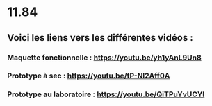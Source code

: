 # 11.84

## Voici les liens vers les différentes vidéos :

### Maquette fonctionnelle : https://youtu.be/yh1yAnL9Un8
### Prototype à sec : https://youtu.be/tP-Nl2Aff0A
### Prototype au laboratoire : https://youtu.be/QiTPuYvUCYI
